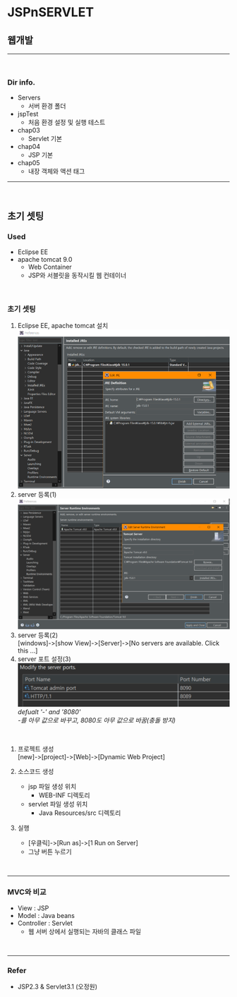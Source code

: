 # JSPnSERVLET
## 웹개발
---
<br>

### Dir info.
- Servers
    - 서버 환경 폴더
- jspTest
    - 처음 환경 설정 및 실행 테스트
- chap03
    - Servlet 기본
- chap04
    - JSP 기본
- chap05
    - 내장 객체와 액션 태그

---
<br>

## 초기 셋팅
### Used
- Eclipse EE
- apache tomcat 9.0
    - Web Container
    - JSP와 서블릿을 동작시킬 웹 컨테이너

<br>

### 초기 셋팅
1. Eclipse EE, apache tomcat 설치  
![Screenshot](/imgs/1.PNG)
1. server 등록(1)  
![Screenshot](/imgs/2.PNG)
1. server 등록(2)  
[windows]->[show View]->[Server]->[No servers are available. Click this ...]    
1. server 포트 설정(3)  
![Scrrenshot](/imgs/3.PNG)  
*defualt '-' and '8080'*  
*-를 아무 값으로 바꾸고, 8080도 아무 값으로 바꿈(충돌 방지)*

<br>

1. 프로젝트 생성  
[new]->[project]->[Web]->[Dynamic Web Project]

1. 소스코드 생성
    - jsp 파일 생성 위치
        - WEB-INF 디렉토리
    - servlet 파일 생성 위치
        - Java Resources/src 디렉토리

1. 실행  
    - [우클릭]->[Run as]->[1 Run on Server]
    - 그냥 버튼 누르기



<br>

---

### MVC와 비교
- View : JSP
- Model : Java beans
- Controller : Servlet
    - 웹 서버 상에서 실행되는 자바의 클래스 파일

<br>

---

### Refer
- JSP2.3 & Servlet3.1 (오정원)